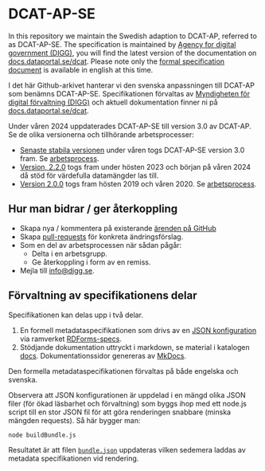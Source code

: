 # DCAT-AP-SE

In this repository we maintain the Swedish adaption to DCAT-AP, referred to as DCAT-AP-SE. The specification is maintained by [Agency for digital government (DIGG)](https://www.digg.se/en), you will find the latest version of the documentation on [docs.dataportal.se/dcat](https://docs.dataportal.se/dcat/). Please note only the [formal specification document](https://docs.dataportal.se/dcat/en/) is available in english at this time.

I det här Github-arkivet hanterar vi den svenska anpassningen till DCAT-AP som benämns DCAT-AP-SE. Specifikationen förvaltas av [Myndigheten för digital förvaltning (DIGG)](https://www.digg.se) och aktuell dokumentation finner ni på [docs.dataportal.se/dcat](https://docs.dataportal.se/dcat/).

Under våren 2024 uppdaterades DCAT-AP-SE till version 3.0 av DCAT-AP. Se de olika versionerna och tillhörande arbetsprocesser:

* [Senaste stabila versionen](https://docs.dataportal.se/dcat/sv/) under våren togs DCAT-AP-SE version 3.0 fram. Se [arbetsprocess](process/3.0/index.md).
* [Version, 2.2.0](https://docs.dataportal.se/dcat/2.0.0/sv/) togs fram under hösten 2023 och början på våren 2024 då stöd för värdefulla datamängder las till.
* [Version 2.0.0](https://docs.dataportal.se/dcat/2.2.0/sv) togs fram hösten 2019 och våren 2020. Se [arbetsprocess](process/index.md).

## Hur man bidrar / ger återkoppling

- Skapa nya / kommentera på existerande [ärenden på GitHub](https://github.com/diggsweden/DCAT-AP-SE/issues)
- Skapa [pull-requests](https://github.com/diggsweden/DCAT-AP-SE/pulls) för konkreta ändringsförslag.
- Som en del av arbetsprocessen när sådan pågår:
   - Delta i en arbetsgrupp.
   - Ge återkoppling i form av en remiss.
- Mejla till [info@digg.se](mailto:info@digg.se).

## Förvaltning av specifikationens delar

Specifikationen kan delas upp i två delar.

1. En formell metadataspecifikationen som drivs av en [JSON konfiguration](bundle.json) via ramverket [RDForms-specs](https://bitbucket.org/metasolutions/rdforms-specs/src/main/).
2. Stödjande dokumentation uttryckt i markdown, se material i katalogen [docs](docs). Dokumentationssidor genereras av [MkDocs](https://www.mkdocs.org/).

Den formella metadataspecifikationen förvaltas på både engelska och svenska.

Observera att JSON konfigurationen är uppdelad i en mängd olika JSON filer (för ökad läsbarhet och förvaltning) som byggs ihop med ett node.js script till en stor JSON fil för att göra renderingen snabbare (minska mängden requests).
Så här bygger man:

    node buildBundle.js
    
Resultatet är att filen [`bundle.json`](bundle.json) uppdateras vilken sedemera laddas av metadata specifikationen vid rendering.
